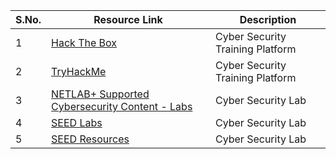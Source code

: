 | **S.No.** | **Resource Link** | **Description** |
|-----------|-------------------|-----------------|
|1          | [Hack The Box](https://www.hackthebox.com/)| Cyber Security Training Platform |
|2          | [TryHackMe](https://tryhackme.com/) | Cyber Security Training Platform |
|3 | [NETLAB+ Supported Cybersecurity Content - Labs](https://www.netdevgroup.com/content/cybersecurity/labs) | Cyber Security Lab |
|4| [SEED Labs](https://seedsecuritylabs.org/) | Cyber Security Lab |
|5| [SEED Resources](https://www.handsonsecurity.net/resources.html) | Cyber Security Lab |
